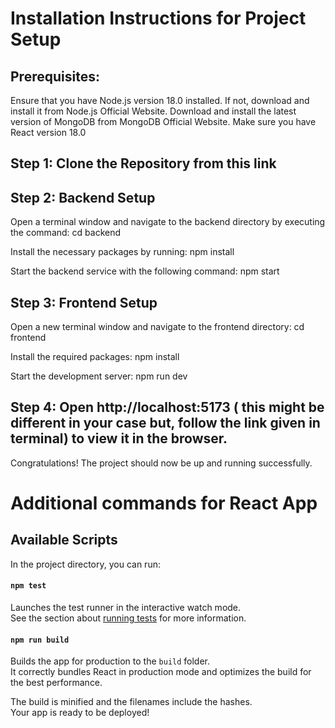 # Installation Instructions for Project Setup
## Prerequisites:

Ensure that you have Node.js version 18.0 installed. If not, download and install it from Node.js Official Website.
Download and install the latest version of MongoDB from MongoDB Official Website.
Make sure you have React version 18.0

## Step 1: Clone the Repository from this link

## Step 2: Backend Setup

Open a terminal window and navigate to the backend directory by executing the command: cd backend

Install the necessary packages by running: npm install

Start the backend service with the following command: npm start

## Step 3: Frontend Setup

Open a new terminal window and navigate to the frontend directory: cd frontend

Install the required packages: npm install

Start the development server: npm run dev

## Step 4: Open http://localhost:5173 ( this might be different in your case but, follow the link given in terminal) to view it in the browser.

Congratulations! The project should now be up and running successfully.

# Additional commands for React App

## Available Scripts

In the project directory, you can run:

#### `npm test`

Launches the test runner in the interactive watch mode.\
See the section about [running tests](https://facebook.github.io/create-react-app/docs/running-tests) for more information.

#### `npm run build`

Builds the app for production to the `build` folder.\
It correctly bundles React in production mode and optimizes the build for the best performance.

The build is minified and the filenames include the hashes.\
Your app is ready to be deployed!
